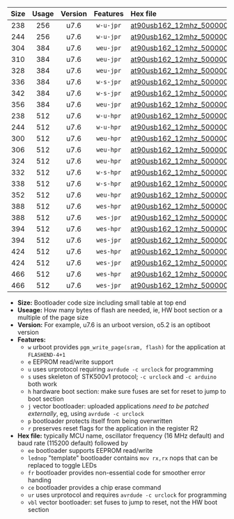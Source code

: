 |Size|Usage|Version|Features|Hex file|
|:-:|:-:|:-:|:-:|:--|
|238|256|u7.6|`w-u-jpr`|[at90usb162_12mhz_500000bps_ur_vbl.hex](https://raw.githubusercontent.com/stefanrueger/urboot/main//at90usb162_12mhz_500000bps_ur_vbl.hex)|
|244|256|u7.6|`w-u-jpr`|[at90usb162_12mhz_500000bps_lednop_ur_vbl.hex](https://raw.githubusercontent.com/stefanrueger/urboot/main//at90usb162_12mhz_500000bps_lednop_ur_vbl.hex)|
|304|384|u7.6|`weu-jpr`|[at90usb162_12mhz_500000bps_ee_ur_vbl.hex](https://raw.githubusercontent.com/stefanrueger/urboot/main//at90usb162_12mhz_500000bps_ee_ur_vbl.hex)|
|310|384|u7.6|`weu-jpr`|[at90usb162_12mhz_500000bps_ee_lednop_ur_vbl.hex](https://raw.githubusercontent.com/stefanrueger/urboot/main//at90usb162_12mhz_500000bps_ee_lednop_ur_vbl.hex)|
|328|384|u7.6|`weu-jpr`|[at90usb162_12mhz_500000bps_ee_lednop_fr_ur_vbl.hex](https://raw.githubusercontent.com/stefanrueger/urboot/main//at90usb162_12mhz_500000bps_ee_lednop_fr_ur_vbl.hex)|
|336|384|u7.6|`w-s-jpr`|[at90usb162_12mhz_500000bps_vbl.hex](https://raw.githubusercontent.com/stefanrueger/urboot/main//at90usb162_12mhz_500000bps_vbl.hex)|
|342|384|u7.6|`w-s-jpr`|[at90usb162_12mhz_500000bps_lednop_vbl.hex](https://raw.githubusercontent.com/stefanrueger/urboot/main//at90usb162_12mhz_500000bps_lednop_vbl.hex)|
|356|384|u7.6|`weu-jpr`|[at90usb162_12mhz_500000bps_ee_lednop_fr_ce_ur_vbl.hex](https://raw.githubusercontent.com/stefanrueger/urboot/main//at90usb162_12mhz_500000bps_ee_lednop_fr_ce_ur_vbl.hex)|
|238|512|u7.6|`w-u-hpr`|[at90usb162_12mhz_500000bps_ur.hex](https://raw.githubusercontent.com/stefanrueger/urboot/main//at90usb162_12mhz_500000bps_ur.hex)|
|244|512|u7.6|`w-u-hpr`|[at90usb162_12mhz_500000bps_lednop_ur.hex](https://raw.githubusercontent.com/stefanrueger/urboot/main//at90usb162_12mhz_500000bps_lednop_ur.hex)|
|300|512|u7.6|`weu-hpr`|[at90usb162_12mhz_500000bps_ee_ur.hex](https://raw.githubusercontent.com/stefanrueger/urboot/main//at90usb162_12mhz_500000bps_ee_ur.hex)|
|306|512|u7.6|`weu-hpr`|[at90usb162_12mhz_500000bps_ee_lednop_ur.hex](https://raw.githubusercontent.com/stefanrueger/urboot/main//at90usb162_12mhz_500000bps_ee_lednop_ur.hex)|
|324|512|u7.6|`weu-hpr`|[at90usb162_12mhz_500000bps_ee_lednop_fr_ur.hex](https://raw.githubusercontent.com/stefanrueger/urboot/main//at90usb162_12mhz_500000bps_ee_lednop_fr_ur.hex)|
|332|512|u7.6|`w-s-hpr`|[at90usb162_12mhz_500000bps.hex](https://raw.githubusercontent.com/stefanrueger/urboot/main//at90usb162_12mhz_500000bps.hex)|
|338|512|u7.6|`w-s-hpr`|[at90usb162_12mhz_500000bps_lednop.hex](https://raw.githubusercontent.com/stefanrueger/urboot/main//at90usb162_12mhz_500000bps_lednop.hex)|
|352|512|u7.6|`weu-hpr`|[at90usb162_12mhz_500000bps_ee_lednop_fr_ce_ur.hex](https://raw.githubusercontent.com/stefanrueger/urboot/main//at90usb162_12mhz_500000bps_ee_lednop_fr_ce_ur.hex)|
|388|512|u7.6|`wes-hpr`|[at90usb162_12mhz_500000bps_ee.hex](https://raw.githubusercontent.com/stefanrueger/urboot/main//at90usb162_12mhz_500000bps_ee.hex)|
|388|512|u7.6|`wes-jpr`|[at90usb162_12mhz_500000bps_ee_vbl.hex](https://raw.githubusercontent.com/stefanrueger/urboot/main//at90usb162_12mhz_500000bps_ee_vbl.hex)|
|394|512|u7.6|`wes-hpr`|[at90usb162_12mhz_500000bps_ee_lednop.hex](https://raw.githubusercontent.com/stefanrueger/urboot/main//at90usb162_12mhz_500000bps_ee_lednop.hex)|
|394|512|u7.6|`wes-jpr`|[at90usb162_12mhz_500000bps_ee_lednop_vbl.hex](https://raw.githubusercontent.com/stefanrueger/urboot/main//at90usb162_12mhz_500000bps_ee_lednop_vbl.hex)|
|424|512|u7.6|`wes-hpr`|[at90usb162_12mhz_500000bps_ee_lednop_fr.hex](https://raw.githubusercontent.com/stefanrueger/urboot/main//at90usb162_12mhz_500000bps_ee_lednop_fr.hex)|
|424|512|u7.6|`wes-jpr`|[at90usb162_12mhz_500000bps_ee_lednop_fr_vbl.hex](https://raw.githubusercontent.com/stefanrueger/urboot/main//at90usb162_12mhz_500000bps_ee_lednop_fr_vbl.hex)|
|466|512|u7.6|`wes-hpr`|[at90usb162_12mhz_500000bps_ee_lednop_fr_ce.hex](https://raw.githubusercontent.com/stefanrueger/urboot/main//at90usb162_12mhz_500000bps_ee_lednop_fr_ce.hex)|
|466|512|u7.6|`wes-jpr`|[at90usb162_12mhz_500000bps_ee_lednop_fr_ce_vbl.hex](https://raw.githubusercontent.com/stefanrueger/urboot/main//at90usb162_12mhz_500000bps_ee_lednop_fr_ce_vbl.hex)|

- **Size:** Bootloader code size including small table at top end
- **Useage:** How many bytes of flash are needed, ie, HW boot section or a multiple of the page size
- **Version:** For example, u7.6 is an urboot version, o5.2 is an optiboot version
- **Features:**
  + `w` urboot provides `pgm_write_page(sram, flash)` for the application at `FLASHEND-4+1`
  + `e` EEPROM read/write support
  + `u` uses urprotocol requiring `avrdude -c urclock` for programming
  + `s` uses skeleton of STK500v1 protocol; `-c urclock` and `-c arduino` both work
  + `h` hardware boot section: make sure fuses are set for reset to jump to boot section
  + `j` vector bootloader: uploaded applications *need to be patched externally*, eg, using `avrdude -c urclock`
  + `p` bootloader protects itself from being overwritten
  + `r` preserves reset flags for the application in the register R2
- **Hex file:** typically MCU name, oscillator frequency (16 MHz default) and baud rate (115200 default) followed by
  + `ee` bootloader supports EEPROM read/write
  + `lednop` "template" bootloader contains `mov rx,rx` nops that can be replaced to toggle LEDs
  + `fr` bootloader provides non-essential code for smoother error handing
  + `ce` bootloader provides a chip erase command
  + `ur` uses urprotocol and requires `avrdude -c urclock` for programming
  + `vbl` vector bootloader: set fuses to jump to reset, not the HW boot section
